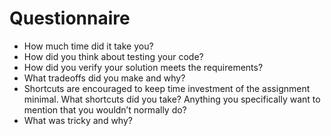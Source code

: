 # Questionnaire
- How much time did it take you?
- How did you think about testing your code?
- How did you verify your solution meets the requirements?
- What tradeoffs did you make and why?
- Shortcuts are encouraged to keep time investment of the assignment minimal. What shortcuts did you take? Anything you specifically want to mention that you wouldn’t normally do?
- What was tricky and why?
